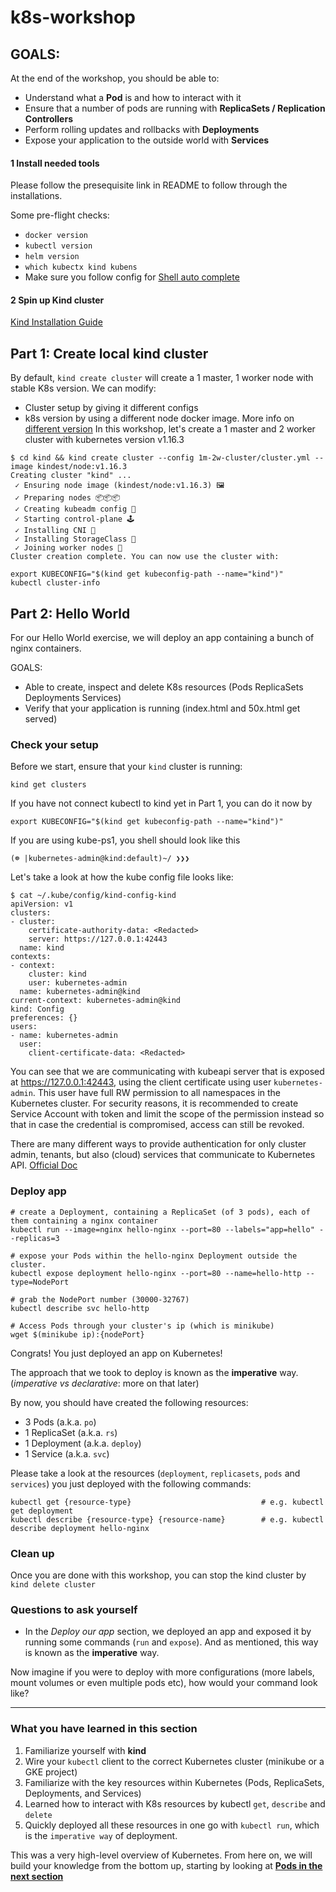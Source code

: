 # k8s-workshop

## GOALS:

At the end of the workshop, you should be able to:

- Understand what a **Pod** is and how to interact with it
- Ensure that a number of pods are running with **ReplicaSets / Replication Controllers**
- Perform rolling updates and rollbacks with **Deployments**
- Expose your application to the outside world with **Services**

#### 1 Install needed tools
Please follow the presequisite link in README to follow through the installations.

Some pre-flight checks:
- `docker version`
- `kubectl version`
- `helm version`
- `which kubectx kind kubens`
- Make sure you follow config for [Shell auto complete](https://kubernetes.io/docs/tasks/tools/install-kubectl/#enabling-shell-autocompletion)

#### 2 Spin up Kind cluster

[Kind Installation Guide](https://kind.sigs.k8s.io/docs/user/quick-start)

## Part 1: Create local kind cluster
By default, `kind create cluster` will create a 1 master, 1 worker node with stable K8s version. We can modify:
- Cluster setup by giving it different configs
- k8s version by using a different node docker image. More info on [different version](https://hub.docker.com/r/kindest/node/tags)
In this workshop, let's create a 1 master and 2 worker cluster with kubernetes version v1.16.3

```
$ cd kind && kind create cluster --config 1m-2w-cluster/cluster.yml --image kindest/node:v1.16.3
Creating cluster "kind" ...
 ✓ Ensuring node image (kindest/node:v1.16.3) 🖼
 ✓ Preparing nodes 📦📦📦
 ✓ Creating kubeadm config 📜
 ✓ Starting control-plane 🕹️
 ✓ Installing CNI 🔌
 ✓ Installing StorageClass 💾
 ✓ Joining worker nodes 🚜
Cluster creation complete. You can now use the cluster with:

export KUBECONFIG="$(kind get kubeconfig-path --name="kind")"
kubectl cluster-info
```
## Part 2: Hello World
For our Hello World exercise, we will deploy an app containing a bunch of nginx containers.

GOALS:
- Able to create, inspect and delete K8s resources (Pods ReplicaSets Deployments Services)
- Verify that your application is running (index.html and 50x.html get served)

### Check your setup
Before we start, ensure that your `kind` cluster is running:
```
kind get clusters
```

If you have not connect kubectl to kind yet in Part 1, you can do it now by

```
export KUBECONFIG="$(kind get kubeconfig-path --name="kind")"
```
If you are using kube-ps1, you shell should look like this
```
(☸ |kubernetes-admin@kind:default)~/ ❯❯❯ 
```

Let's take a look at how the kube config file looks like:

```
$ cat ~/.kube/config/kind-config-kind
apiVersion: v1
clusters:
- cluster:
    certificate-authority-data: <Redacted>
    server: https://127.0.0.1:42443
  name: kind
contexts:
- context:
    cluster: kind
    user: kubernetes-admin
  name: kubernetes-admin@kind
current-context: kubernetes-admin@kind
kind: Config
preferences: {}
users:
- name: kubernetes-admin
  user:
    client-certificate-data: <Redacted>
```
You can see that we are communicating with kubeapi server that is exposed at https://127.0.0.1:42443, using the client certificate using user `kubernetes-admin`. This user have full RW permission to all namespaces in the Kubernetes cluster. For security reasons, it is recommended to create Service Account with token and limit the scope of the permission instead so that in case the credential is compromised, access can still be revoked.

There are many different ways to provide authentication for only cluster admin, tenants, but also (cloud) services that communicate to Kubernetes API. [Official Doc](https://kubernetes.io/docs/reference/access-authn-authz/authentication/)

### Deploy  app
```
# create a Deployment, containing a ReplicaSet (of 3 pods), each of them containing a nginx container
kubectl run --image=nginx hello-nginx --port=80 --labels="app=hello" --replicas=3

# expose your Pods within the hello-nginx Deployment outside the cluster.
kubectl expose deployment hello-nginx --port=80 --name=hello-http --type=NodePort

# grab the NodePort number (30000-32767)
kubectl describe svc hello-http

# Access Pods through your cluster's ip (which is minikube)
wget $(minikube ip):{nodePort}
```

Congrats! You just deployed an app on Kubernetes!

The approach that we took to deploy is known as the **imperative** way. (*imperative vs declarative*: more on that later)

By now, you should have created the following resources:
- 3 Pods (a.k.a. `po`)
- 1 ReplicaSet (a.k.a. `rs`)
- 1 Deployment (a.k.a. `deploy`)
- 1 Service (a.k.a. `svc`)

Please take a look at the resources (`deployment`, `replicasets`, `pods` and `services`) you just deployed with the following commands:

```
kubectl get {resource-type}                             # e.g. kubectl get deployment
kubectl describe {resource-type} {resource-name}        # e.g. kubectl describe deployment hello-nginx
```


### Clean up

Once you are done with this workshop, you can stop the kind cluster by `kind delete cluster`

### Questions to ask yourself
- In the *Deploy our app* section, we deployed an app and exposed it by running some commands (`run` and `expose`). And as mentioned, this way is known as the **imperative** way.

Now imagine if you were to deploy with more configurations (more labels, mount volumes or even multiple pods etc), how would your command look like?

---

### What you have learned in this section

1. Familiarize yourself with **kind**
2. Wire your `kubectl` client to the correct Kubernetes cluster (minikube or a GKE project)
3. Familiarize with the key resources within Kubernetes (Pods, ReplicaSets, Deployments, and Services)
4. Learned how to interact with K8s resources by kubectl `get`, `describe` and `delete`
5. Quickly deployed all these resources in one go with `kubectl run`, which is the `imperative way` of deployment.

This was a very high-level overview of Kubernetes. From here on, we will build your knowledge from the bottom up, starting by looking at [**Pods in the next section**](https://github.com/MrBinh192/k8s-workshop/Part-2-Pods)
